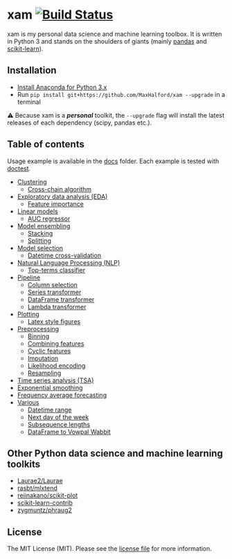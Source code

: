 # xam [![Build Status](https://travis-ci.org/MaxHalford/xam.svg?branch=master)](https://travis-ci.org/MaxHalford/xam)

xam is my personal data science and machine learning toolbox. It is written in Python 3 and stands on the shoulders of giants (mainly [pandas](https://pandas.pydata.org/) and [scikit-learn](http://scikit-learn.org/)).

## Installation

- [Install Anaconda for Python 3.x](https://www.continuum.io/downloads)
- Run `pip install git+https://github.com/MaxHalford/xam --upgrade` in a terminal

:warning: Because xam is a ***personal*** toolkit, the `--upgrade` flag will install the latest releases of each dependency (scipy, pandas etc.).

## Table of contents

Usage example is available in the [docs](docs) folder. Each example is tested with [doctest](https://pymotw.com/2/doctest/).

- [Clustering](docs/clustering.md)
  - [Cross-chain algorithm](docs/clustering.md#cross-chain-algorithm)
- [Exploratory data analysis (EDA)](docs/eda.md)
  - [Feature importance](docs/eda.md#feature-importance)
- [Linear models](docs/linear-models.md)
  - [AUC regressor](docs/linear-models.md#auc-regressor)
- [Model ensembling](docs/model-ensembling.md)
  - [Stacking](docs/model-ensembling.md#stacking)
  - [Splitting](docs/model-ensembling.md#splitting)
- [Model selection](docs/model-selection.md)
  - [Datetime cross-validation](docs/model-selection.md#datetime-cross-validation)
- [Natural Language Processing (NLP)](docs/nlp.md)
  - [Top-terms classifier](docs/nlp.md#top-terms-classifier)
- [Pipeline](docs/pipeline.md)
  - [Column selection](docs/pipeline.md#column-selection)
  - [Series transformer](docs/pipeline.md#series-transformer)
  - [DataFrame transformer](docs/pipeline.md#dataframe-transformer)
  - [Lambda transformer](docs/pipeline.md#lambda-transformer)
- [Plotting](docs/plotting.md)
  - [Latex style figures](docs/plotting.md#latex-style-figures)
- [Preprocessing](docs/preprocessing.md)
  - [Binning](docs/preprocessing.md#binning)
  - [Combining features](docs/preprocessing.md#combining-features)
  - [Cyclic features](docs/preprocessing.md#cyclic-features)
  - [Imputation](docs/preprocessing.md#imputation)
  - [Likelihood encoding](docs/preprocessing.md#likelihood-encoding)
  - [Resampling](docs/preprocessing.md#resampling)
- [Time series analysis (TSA)](docs/tsa.md)
 - [Exponential smoothing](docs/tsa.md#exponential-smoothing)
 - [Frequency average forecasting](docs/tsa.md#frequency-average-forecasting)
- [Various](docs/various.md)
  - [Datetime range](docs/various.md#datetime-range)
  - [Next day of the week](docs/various.md#next-day-of-the-week)
  - [Subsequence lengths](docs/various.md#subsequence-lengths)
  - [DataFrame to Vowpal Wabbit](docs/various.md#dataFrame-to-vowpal-wabbit)

## Other Python data science and machine learning toolkits

- [Laurae2/Laurae](https://github.com/Laurae2/Laurae)
- [rasbt/mlxtend](https://github.com/rasbt/mlxtend)
- [reiinakano/scikit-plot](https://github.com/reiinakano/scikit-plot)
- [scikit-learn-contrib](https://github.com/scikit-learn-contrib)
- [zygmuntz/phraug2](https://github.com/zygmuntz/phraug2)

## License

The MIT License (MIT). Please see the [license file](LICENSE) for more information.
